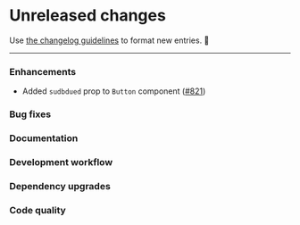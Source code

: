 # Unreleased changes

Use [the changelog guidelines](https://git.io/polaris-changelog-guidelines) to format new entries. 💜

---

### Enhancements

- Added `sudbdued` prop to `Button` component ([#821](https://github.com/Shopify/polaris-react/pull/821))
### Bug fixes

### Documentation

### Development workflow

### Dependency upgrades

### Code quality
